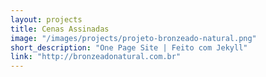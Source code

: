 ```yaml
---
layout: projects
title: Cenas Assinadas
image: "/images/projects/projeto-bronzeado-natural.png"
short_description: "One Page Site | Feito com Jekyll"
link: "http://bronzeadonatural.com.br"
---
```

